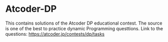 # Atcoder-DP
This contains solutions of the Atcoder DP educational contest. The source is one of the best to practice dynamic Programming questtions. 
Link to the questions: https://atcoder.jp/contests/dp/tasks
